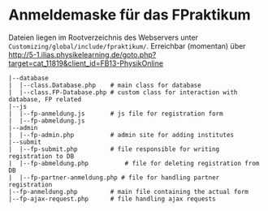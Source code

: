 # Anmeldemaske für das FPraktikum
Dateien liegen im Rootverzeichnis des Webservers unter `Customizing/global/include/fpraktikum/`. Erreichbar (momentan) über http://5-1.ilias.physikelearning.de/goto.php?target=cat_11819&client_id=FB13-PhysikOnline

	|--database
	|  |--class.Database.php	# main class for database
	|  |--class.FP-Database.php # custom class for interaction with database, FP related
	|--js
	|  |--fp-anmeldung.js		# js file for registration form
	|  |--fp-abmeldung.js
	|--admin
	|  |--fp-admin.php			# admin site for adding institutes
	|--submit
	|  |--fp-submit.php			# file responsible for writing registration to DB
	|  |--fp-abmeldung.php			# file for deleting registration from DB
	|  |--fp-partner-anmeldung.php # file for handling partner registration
	|--fp-anmeldung.php			# main file containing the actual form
	|--fp-ajax-request.php		# file handling ajax requests

